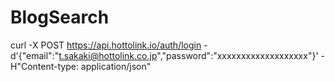 # BlogSearch

curl -X POST https://api.hottolink.io/auth/login  -d'{"email":"t.sakaki@hottolink.co.jp","password":"xxxxxxxxxxxxxxxxxxx"}'  -H"Content-type: application/json"
